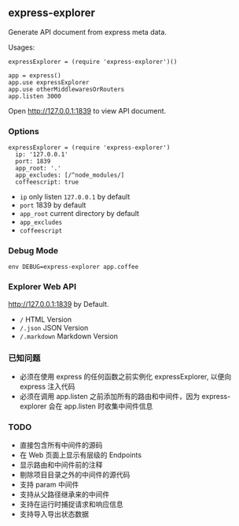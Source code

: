 ## express-explorer
Generate API document from express meta data.

Usages:

    expressExplorer = (require 'express-explorer')()

    app = express()
    app.use expressExplorer
    app.use otherMiddlewaresOrRouters
    app.listen 3000

Open <http://127.0.0.1:1839> to view API document.

### Options

    expressExplorer = (require 'express-explorer')
      ip: '127.0.0.1'
      port: 1839
      app_root: '.'
      app_excludes: [/^node_modules/]
      coffeescript: true

* `ip` only listen `127.0.0.1` by default
* `port` 1839 by default
* `app_root` current directory by default
* `app_excludes`
* `coffeescript`

### Debug Mode

    env DEBUG=express-explorer app.coffee

### Explorer Web API
<http://127.0.0.1:1839> by Default.

* `/` HTML Version
* `/.json` JSON Version
* `/.markdown` Markdown Version

### 已知问题

* 必须在使用 express 的任何函数之前实例化 expressExplorer, 以便向 express 注入代码
* 必须在调用 app.listen 之前添加所有的路由和中间件，因为 express-explorer 会在 app.listen 时收集中间件信息

### TODO

* 直接包含所有中间件的源码
* 在 Web 页面上显示有层级的 Endpoints
* 显示路由和中间件前的注释
* 剔除项目目录之外的中间件的源代码
* 支持 param 中间件
* 支持从父路径继承来的中间件
* 支持在运行时捕捉请求和响应信息
* 支持导入导出状态数据
